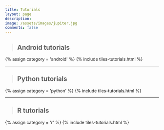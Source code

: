 ```yaml
---
title: Tutorials
layout: page
description: 
image: /assets/images/jupiter.jpg
comments: false
---
```


> ## Android tutorials

{% assign category = 'android' %}
{% include tiles-tutorials.html %}

------


> ## Python tutorials



{% assign category = 'python' %}
{% include tiles-tutorials.html %}

-----
> ## R tutorials


{% assign category = 'r' %}
{% include tiles-tutorials.html %}
